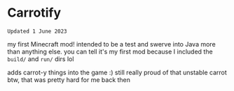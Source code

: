 # Carrotify

`Updated 1 June 2023`


my first Minecraft mod! intended to be a test and swerve into Java more than anything else. you can tell it's my first mod because I included the `build/` and `run/` dirs lol

adds carrot-y things into the game :) still really proud of that unstable carrot btw, that was pretty hard for me back then

